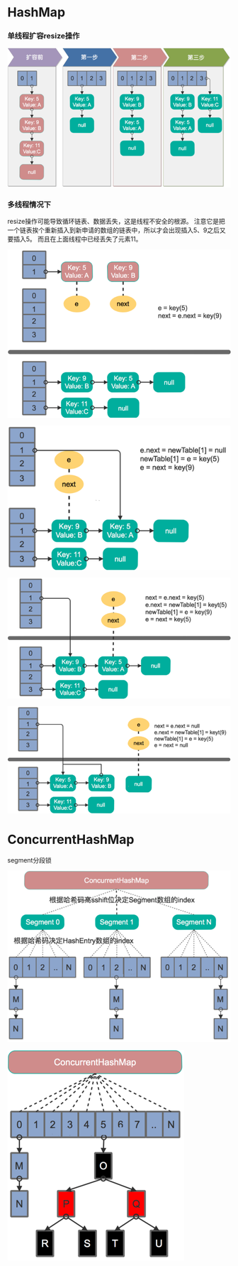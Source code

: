 # HashMap
### 单线程扩容resize操作
![12](./pic/12.jpg)

### 多线程情况下
resize操作可能导致循环链表、数据丢失，这是线程不安全的根源。
注意它是把一个链表挨个重新插入到新申请的数组的链表中，所以才会出现插入5、9之后又要插入5。
而且在上面线程中已经丢失了元素11。

![13](./pic/13.jpg)

![14](./pic/14.jpg)

![15](./pic/15.jpg)

![16](./pic/16.jpg)

# ConcurrentHashMap
segment分段锁

![17](./pic/17.jpg)

![18](./pic/18.jpg)